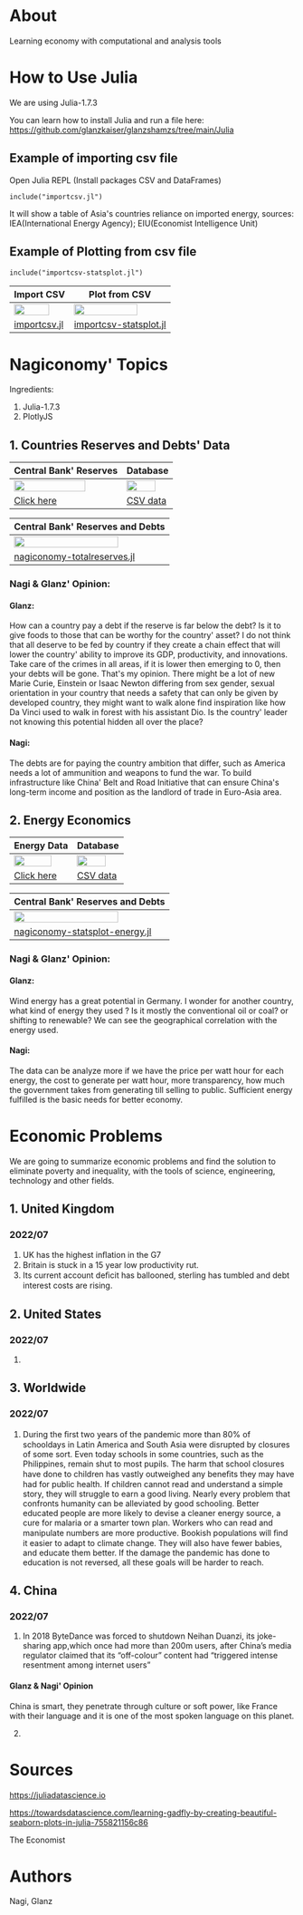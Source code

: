 # About
Learning economy with computational and analysis tools 

# How to Use Julia
We are using Julia-1.7.3

You can learn how to install Julia and run a file here:
https://github.com/glanzkaiser/glanzshamzs/tree/main/Julia

## Example of importing csv file
Open Julia REPL (Install packages CSV and DataFrames)

```
include("importcsv.jl")
```
It will show a table of Asia's countries reliance on imported energy, sources: IEA(International Energy Agency); EIU(Economist Intelligence Unit)

## Example of Plotting from csv file

```
include("importcsv-statsplot.jl")
```

| Import CSV | Plot from CSV | 
| ------------- | ------------- | 
| <img src="https://github.com/glanzkaiser/glanzshamzs/blob/main/Julia/images/nagiconomy-julia1.png" width="83%"> | <img src="https://github.com/glanzkaiser/glanzshamzs/blob/main/Julia/images/nagiconomy-julia2.png" width="83%"> | 
| <a href="https://github.com/glanzkaiser/glanzshamzs/blob/main/Nagiconomy/Julia/importcsv.jl">importcsv.jl</a> | <a href="https://github.com/glanzkaiser/glanzshamzs/blob/main/Nagiconomy/Julia/importcsv-statsplot.jl">importcsv-statsplot.jl</a> | 


# Nagiconomy' Topics
Ingredients:
1. Julia-1.7.3
2. PlotlyJS

## 1. Countries Reserves and Debts' Data

| Central Bank' Reserves | Database | 
| ------------- | ------------- | 
| <img src="https://github.com/glanzkaiser/glanzshamzs/blob/main/Julia/images/nagiconomy-julia3.png" width="83%"> | <img src="https://github.com/glanzkaiser/glanzshamzs/blob/main/Julia/images/nagiconomy-julia4.png" width="83%"> | 
| <a href="https://data.worldbank.org/indicator/FI.RES.TOTL.CD">Click here</a> | <a href="https://github.com/glanzkaiser/glanzshamzs/blob/main/Nagiconomy/Julia/totalreserveswithgold_db.csv">CSV data</a> | 

| Central Bank' Reserves and Debts |
| ------------- | 
| <img src="https://github.com/glanzkaiser/glanzshamzs/blob/main/Julia/images/nagiconomy-julia6.png" width="83%"> | 
| <a href="https://github.com/glanzkaiser/glanzshamzs/blob/main/Nagiconomy/Julia/nagiconomy-totalreserves.jl">nagiconomy-totalreserves.jl</a> | 

### Nagi & Glanz' Opinion:

#### Glanz: 
How can a country pay a debt if the reserve is far below the debt? Is it to give foods to those that can be worthy for the country' asset? I do not think that all deserve to be fed by country if they create a chain effect that will lower the country' ability to improve its GDP, productivity, and innovations. Take care of the crimes in all areas, if it is lower then emerging to 0, then your debts will be gone. That's my opinion. There might be a lot of new Marie Curie, Einstein or Isaac Newton differing from sex gender, sexual orientation in your country that needs a safety that can only be given by developed country, they might want to walk alone find inspiration like how Da Vinci used to walk in forest with his assistant Dio. Is the country' leader not knowing this potential hidden all over the place?

#### Nagi: 
The debts are for paying the country ambition that differ, such as America needs a lot of ammunition and weapons to fund the war. To build infrastructure like China' Belt and Road Initiative that can ensure China's long-term income and position as the landlord of trade in Euro-Asia area.

## 2. Energy Economics

| Energy Data | Database | 
| ------------- | ------------- | 
| <img src="https://github.com/glanzkaiser/glanzshamzs/blob/main/Julia/images/nagiconomy-julia7-1.png" width="83%"> | <img src="https://github.com/glanzkaiser/glanzshamzs/blob/main/Julia/images/nagiconomy-julia7-2.png" width="83%"> | 
| <a href="https://energy-charts.info/charts/energy/chart.htm?l=en&c=DE&chartColumnSorting=default&interval=month&year=-1">Click here</a> | <a href="https://github.com/glanzkaiser/glanzshamzs/blob/main/Nagiconomy/Julia/csv/energy-charts_Public_net_electricity_generation_in_Germany_in_March_Excel.csv">CSV data</a> | 

| Central Bank' Reserves and Debts |
| ------------- | 
| <img src="https://github.com/glanzkaiser/glanzshamzs/blob/main/Julia/images/nagiconomy-julia7.png" width="83%"> | 
| <a href="https://github.com/glanzkaiser/glanzshamzs/blob/main/Nagiconomy/Julia/nagiconomy-statsplot-energy.jl">nagiconomy-statsplot-energy.jl</a> | 

### Nagi & Glanz' Opinion:
#### Glanz: 
Wind energy has a great potential in Germany. I wonder for another country, what kind of energy they used ? Is it mostly the conventional oil or coal? or shifting to renewable? We can see the geographical correlation with the energy used. 

#### Nagi: 
The data can be analyze more if we have the price per watt hour for each energy, the cost to generate per watt hour, more transparency, how much the government takes from generating till selling to public. Sufficient energy fulfilled is the basic needs for better economy.

# Economic Problems
We are going to summarize economic problems and find the solution to eliminate poverty and inequality, with the tools of science, engineering, technology and other fields.

## 1. United Kingdom
### 2022/07
1. UK has the highest inﬂation in the G7
2. Britain is stuck in a 15 year low productivity rut. 
3. Its current account deﬁcit has ballooned, sterling has tumbled and debt interest costs are rising. 

## 2. United States
### 2022/07
1. 

## 3. Worldwide
### 2022/07
1. During the ﬁrst two years of the pandemic more than 80% of schooldays in Latin America and South Asia were disrupted by closures of some sort. Even today schools in some countries, such as the Philippines, remain shut to most pupils. The harm that school closures have done to children has vastly outweighed any beneﬁts they may have had for public health.  If children cannot read and understand a simple story, they will struggle to earn a good living. Nearly every problem that confronts humanity can be alleviated by good schooling. Better educated people are more likely to devise a cleaner energy source, a cure for malaria or a smarter town plan. Workers who can read and manipulate numbers are more productive. Bookish populations will ﬁnd it easier to adapt to climate change. They will also have fewer babies, and educate them better. If the damage the pandemic has done to education is not reversed, all these goals will be harder to reach.

## 4. China
### 2022/07
1. In 2018 ByteDance was forced to shutdown Neihan Duanzi, its joke-sharing app,which once had more than 200m users, after China’s media regulator claimed that its “off-colour” content had “triggered intense resentment among internet users”
#### Glanz & Nagi' Opinion
China is smart, they penetrate through culture or soft power, like France with their language and it is one of the most spoken language on this planet.

2. 

# Sources
https://juliadatascience.io

https://towardsdatascience.com/learning-gadfly-by-creating-beautiful-seaborn-plots-in-julia-755821156c86

The Economist

# Authors
Nagi, Glanz

